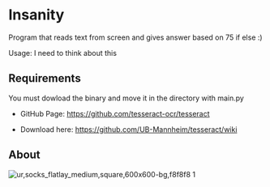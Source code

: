 # Insanity
Program that reads text from screen and gives answer based on 75 if else :)

Usage: I need to think about this

## Requirements

You must dowload the binary and move it in the directory with main.py
 
- GitHub Page: https://github.com/tesseract-ocr/tesseract
  
- Download here: https://github.com/UB-Mannheim/tesseract/wiki
  
## About

![ur,socks_flatlay_medium,square,600x600-bg,f8f8f8 1](https://user-images.githubusercontent.com/87567996/151810584-a25b6ef9-763e-4574-b45b-90926bd14fa5.jpg)

